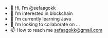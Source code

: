 - 👋 Hi, I’m @sefaagokk
- 👀 I’m interested in blockchain
- 🌱 I’m currently learning Java
- 💞️ I’m looking to collaborate on ...
- 📫 How to reach me sefaagokk@gmail.com

<!---
sefaagokk/sefaagokk is a ✨ special ✨ repository because its `README.md` (this file) appears on your GitHub profile.
You can click the Preview link to take a look at your changes.
--->

